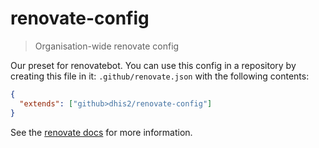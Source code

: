 # renovate-config

> Organisation-wide renovate config

Our preset for renovatebot. You can use this config in a repository by creating this file in it: `.github/renovate.json` with the following contents:

```json
{
  "extends": ["github>dhis2/renovate-config"]
}
```

See the [renovate docs](https://docs.renovatebot.com/config-presets/#organization-level-presets) for more information.
